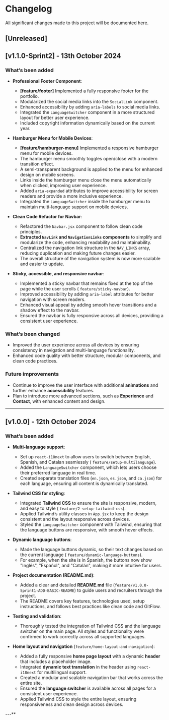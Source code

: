 # Changelog

All significant changes made to this project will be documented here.

## [Unreleased]

## [v1.1.0-Sprint2] - 13th October 2024

### What’s been added

- **Professional Footer Component**:
    - **[feature/footer]** Implemented a fully responsive footer for the portfolio.
    - Modularized the social media links into the `SocialLink` component.
    - Enhanced accessibility by adding `aria-labels` to social media links.
    - Integrated the `LanguageSwitcher` component in a more structured layout for better user experience.
    - Included copyright information dynamically based on the current year.

- **Hamburger Menu for Mobile Devices**:
    - **[feature/hamburger-menu]** Implemented a responsive hamburger menu for mobile devices.
    - The hamburger menu smoothly toggles open/close with a modern transition effect.
    - A semi-transparent background is applied to the menu for enhanced design on mobile screens.
    - Links inside the hamburger menu close the menu automatically when clicked, improving user experience.
    - Added `aria-expanded` attributes to improve accessibility for screen readers and provide a more inclusive
      experience.
    - Integrated the `LanguageSwitcher` inside the hamburger menu to maintain multi-language support on mobile devices.

- **Clean Code Refactor for Navbar**:
    - Refactored the `Navbar.jsx` component to follow clean code principles.
    - **Extracted `NavLink` and `NavigationLinks` components** to simplify and modularize the code, enhancing
      readability and maintainability.
    - Centralized the navigation link structure in the `NAV_LINKS` array, reducing duplication and making future changes
      easier.
    - The overall structure of the navigation system is now more scalable and easier to update.


- **Sticky, accessible, and responsive navbar**:
    - Implemented a sticky navbar that remains fixed at the top of the page while the user scrolls (
      `feature/sticky-navbar`).
    - Improved accessibility by adding `aria-label` attributes for better navigation with screen readers.
    - Enhanced visual appeal by adding smooth hover transitions and a shadow effect to the navbar.
    - Ensured the navbar is fully responsive across all devices, providing a consistent user experience.

### What’s been changed

- Improved the user experience across all devices by ensuring consistency in navigation and multi-language
  functionality.
- Enhanced code quality with better structure, modular components, and clean code practices.

### Future improvements

- Continue to improve the user interface with additional **animations** and further enhance **accessibility** features.
- Plan to introduce more advanced sections, such as **Experience** and **Contact**, with enhanced content and design.

---

## [v1.0.0] - 12th October 2024

### What’s been added

- **Multi-language support**:
    - Set up `react-i18next` to allow users to switch between English, Spanish, and Catalan seamlessly (
      `feature/setup-multilanguage`).
    - Added the `LanguageSwitcher` component, which lets users choose their preferred language in real time.
    - Created separate translation files (`en.json`, `es.json`, and `ca.json`) for each language, ensuring all content
      is dynamically translated.

- **Tailwind CSS for styling**:
    - Integrated **Tailwind CSS** to ensure the site is responsive, modern, and easy to style (
      `feature/2-setup-tailwind-css`).
    - Applied Tailwind’s utility classes in `App.jsx` to keep the design consistent and the layout responsive across
      devices.
    - Styled the `LanguageSwitcher` component with Tailwind, ensuring that the language buttons are responsive, with
      smooth hover effects.

- **Dynamic language buttons**:
    - Made the language buttons dynamic, so their text changes based on the current language (
      `feature/dynamic-language-buttons`).
    - For example, when the site is in Spanish, the buttons now show "Inglés", "Español", and "Catalán", making it more
      intuitive for users.

- **Project documentation (README.md)**:
    - Added a clear and detailed **README.md** file (`feature/v1.0.0-Sprint1-ADD-BASIC-README`) to guide users and
      recruiters through the project.
    - The README covers key features, technologies used, setup instructions, and follows best practices like clean code
      and GitFlow.

- **Testing and validation**:
    - Thoroughly tested the integration of Tailwind CSS and the language switcher on the main page. All styles and
      functionality were confirmed to work correctly across all supported languages.

- **Home layout and navigation** (`feature/home-layout-and-navigation`):
    - Added a fully responsive **home page layout** with a dynamic **header** that includes a placeholder image.
    - Integrated **dynamic text translation** in the header using `react-i18next` for multilingual support.
    - Created a modular and scalable navigation bar that works across the entire site.
    - Ensured the **language switcher** is available across all pages for a consistent user experience.
    - Applied Tailwind CSS to style the entire layout, ensuring responsiveness and clean design across devices.

---**